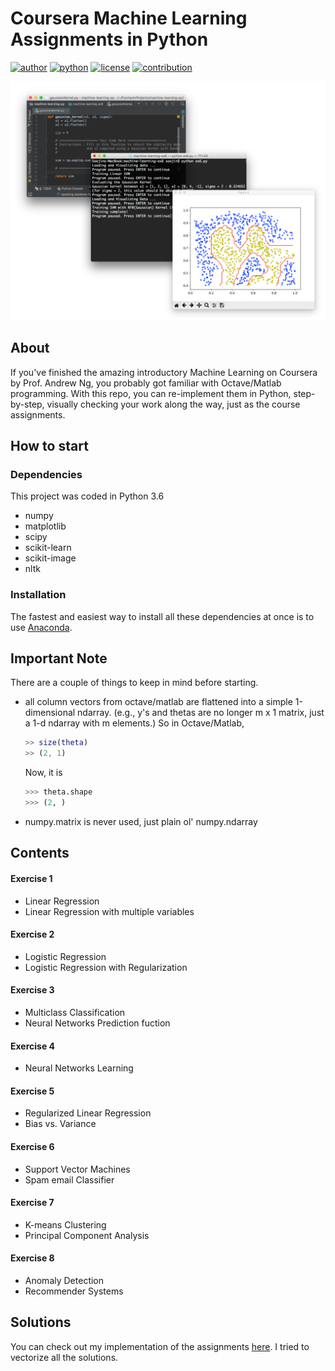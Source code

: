# Coursera Machine Learning Assignments in Python
[![author](https://img.shields.io/badge/author-nsoojin-red.svg)](https://www.linkedin.com/in/soojinro) [![python](https://img.shields.io/badge/python-3.6-blue.svg)]() [![license](https://img.shields.io/github/license/mashape/apistatus.svg)]() [![contribution](https://img.shields.io/badge/contribution-welcome-brightgreen.svg)]()

![title_image](title_image.png)

## About
If you've finished the amazing introductory Machine Learning on Coursera by Prof. Andrew Ng, you probably got familiar with Octave/Matlab programming. With this repo, you can re-implement them in Python, step-by-step, visually checking your work along the way, just as the course assignments.

## How to start
### Dependencies
This project was coded in Python 3.6
* numpy
* matplotlib
* scipy
* scikit-learn
* scikit-image
* nltk

### Installation
The fastest and easiest way to install all these dependencies at once is to use [Anaconda](https://www.continuum.io/downloads).


## Important Note
There are a couple of things to keep in mind before starting.
* all column vectors from octave/matlab are flattened into a simple 1-dimensional ndarray. (e.g., y's and thetas are no longer m x 1 matrix, just a 1-d ndarray with m elements.)
So in Octave/Matlab, 
    ```matlab
    >> size(theta)
    >> (2, 1)
    ```
    Now, it is
    ```python
    >>> theta.shape
    >>> (2, )
    ```
* numpy.matrix is never used, just plain ol' numpy.ndarray

## Contents
#### Exercise 1
* Linear Regression
* Linear Regression with multiple variables
#### Exercise 2
* Logistic Regression
* Logistic Regression with Regularization
#### Exercise 3
* Multiclass Classification
* Neural Networks Prediction fuction
#### Exercise 4
* Neural Networks Learning
#### Exercise 5
* Regularized Linear Regression
* Bias vs. Variance
#### Exercise 6
* Support Vector Machines
* Spam email Classifier
#### Exercise 7
* K-means Clustering
* Principal Component Analysis
#### Exercise 8
* Anomaly Detection
* Recommender Systems

## Solutions
You can check out my implementation of the assignments [here](https://github.com/nsoojin/coursera-ml-py-sj). I tried to vectorize all the solutions.
